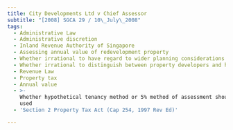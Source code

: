 ```yaml
---
title: City Developments Ltd v Chief Assessor
subtitle: "[2008] SGCA 29 / 10\_July\_2008"
tags:
  - Administrative Law
  - Administrative discretion
  - Inland Revenue Authority of Singapore
  - Assessing annual value of redevelopment property
  - Whether irrational to have regard to wider planning considerations
  - Whether irrational to distinguish between property developers and homeowners
  - Revenue Law
  - Property tax
  - Annual value
  - >-
    Whether hypothetical tenancy method or 5% method of assessment should be
    used
  - 'Section 2 Property Tax Act (Cap 254, 1997 Rev Ed)'

---
```


